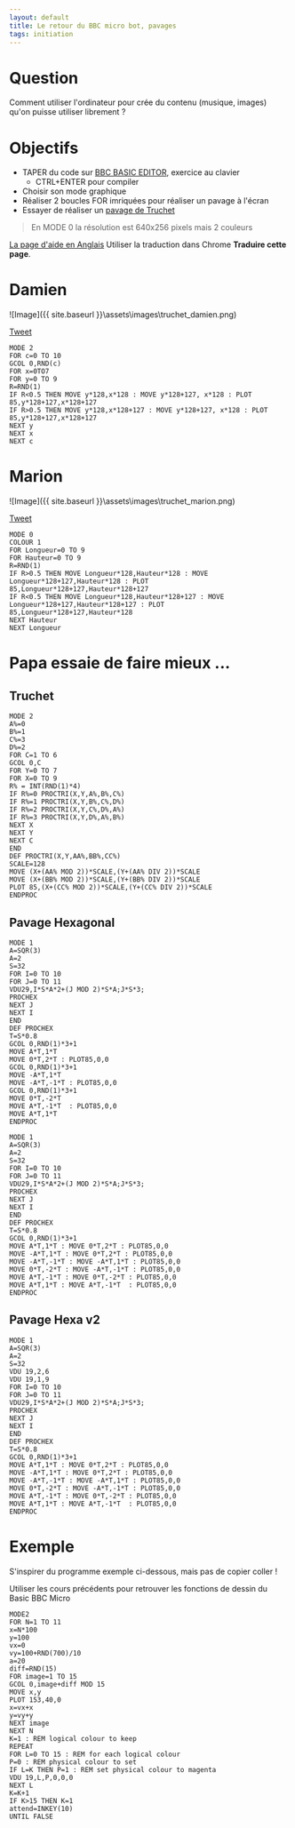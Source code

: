 ```yaml
---
layout: default
title: Le retour du BBC micro bot, pavages
tags: initiation
---
```

# Question

Comment utiliser l'ordinateur pour crée du contenu (musique, images) qu'on puisse utiliser librement ?

# Objectifs

- TAPER du code sur [BBC BASIC EDITOR](https://bbcmic.ro/), exercice au clavier
    - CTRL+ENTER pour compiler
- Choisir son mode graphique
- Réaliser 2 boucles FOR imriquées pour réaliser un pavage à l'écran
- Essayer de réaliser un [pavage de Truchet](http://images.math.cnrs.fr/Les-pavages-de-Truchet.html)

>En MODE 0 la résolution est 640x256 pixels mais 2 couleurs

[La page d'aide en Anglais](https://www.bbcmicrobot.com/learn/index.html) Utiliser la traduction dans Chrome **Traduire cette page**.

# Damien

![Image]({{ site.baseurl }}\assets\images\truchet_damien.png)

[Tweet](https://bbcmic.ro/#%7B%22v%22%3A1%2C%22program%22%3A%22MODE%202%5CnFOR%20c%3D0%20TO%2010%5CnGCOL%200%2CRND%28c%29%5CnFOR%20x%3D0TO7%5CnFOR%20y%3D0%20TO%209%5CnR%3DRND%281%29%5CnIF%20R%3C0.5%20THEN%20MOVE%20y*128%2Cx*128%20%3A%20MOVE%20y*128%2B127%2C%20x*128%20%3A%20PLOT%2085%2Cy*128%2B127%2Cx*128%2B127%5CnIF%20R%3E0.5%20THEN%20MOVE%20y*128%2Cx*128%2B127%20%3A%20MOVE%20y*128%2B127%2C%20x*128%20%3A%20PLOT%2085%2Cy*128%2B127%2Cx*128%2B127%5CnNEXT%20y%5CnNEXT%20x%5CnNEXT%20c%22%7D)

```basic
MODE 2
FOR c=0 TO 10
GCOL 0,RND(c)
FOR x=0TO7
FOR y=0 TO 9
R=RND(1)
IF R<0.5 THEN MOVE y*128,x*128 : MOVE y*128+127, x*128 : PLOT 85,y*128+127,x*128+127
IF R>0.5 THEN MOVE y*128,x*128+127 : MOVE y*128+127, x*128 : PLOT 85,y*128+127,x*128+127
NEXT y
NEXT x
NEXT c
```

# Marion

![Image]({{ site.baseurl }}\assets\images\truchet_marion.png)

[Tweet](https://bbcmic.ro/#%7B%22v%22%3A1%2C%22program%22%3A%22MODE%200%5CnCOLOUR%201%5CnFOR%20Longueur%3D0%20TO%209%5CnFOR%20Hauteur%3D0%20TO%209%5CnR%3DRND%281%29%20%5CnIF%20R%3E0.5%20THEN%20MOVE%20Longueur*128%2CHauteur*128%20%3A%20MOVE%20Longueur*128%2B127%2CHauteur*128%20%3A%20PLOT%2085%2CLongueur*128%2B127%2CHauteur*128%2B127%5CnIF%20R%3C0.5%20THEN%20MOVE%20Longueur*128%2CHauteur*128%2B127%20%3A%20MOVE%20Longueur*128%2B127%2CHauteur*128%2B127%20%3A%20PLOT%2085%2CLongueur*128%2B127%2CHauteur*128%5CnNEXT%20Hauteur%5CnNEXT%20Longueur%22%7D)

```basic
MODE 0
COLOUR 1
FOR Longueur=0 TO 9
FOR Hauteur=0 TO 9
R=RND(1) 
IF R>0.5 THEN MOVE Longueur*128,Hauteur*128 : MOVE Longueur*128+127,Hauteur*128 : PLOT 85,Longueur*128+127,Hauteur*128+127
IF R<0.5 THEN MOVE Longueur*128,Hauteur*128+127 : MOVE Longueur*128+127,Hauteur*128+127 : PLOT 85,Longueur*128+127,Hauteur*128
NEXT Hauteur
NEXT Longueur
```

# Papa essaie de faire mieux ...

## Truchet
```basic
MODE 2
A%=0
B%=1
C%=3
D%=2
FOR C=1 TO 6
GCOL 0,C
FOR Y=0 TO 7
FOR X=0 TO 9
R% = INT(RND(1)*4)
IF R%=0 PROCTRI(X,Y,A%,B%,C%)
IF R%=1 PROCTRI(X,Y,B%,C%,D%)
IF R%=2 PROCTRI(X,Y,C%,D%,A%)
IF R%=3 PROCTRI(X,Y,D%,A%,B%)
NEXT X
NEXT Y
NEXT C
END
DEF PROCTRI(X,Y,AA%,BB%,CC%)
SCALE=128
MOVE (X+(AA% MOD 2))*SCALE,(Y+(AA% DIV 2))*SCALE
MOVE (X+(BB% MOD 2))*SCALE,(Y+(BB% DIV 2))*SCALE
PLOT 85,(X+(CC% MOD 2))*SCALE,(Y+(CC% DIV 2))*SCALE
ENDPROC
```

## Pavage Hexagonal

```basic
MODE 1
A=SQR(3)
A=2
S=32
FOR I=0 TO 10 
FOR J=0 TO 11
VDU29,I*S*A*2+(J MOD 2)*S*A;J*S*3;
PROCHEX
NEXT J
NEXT I
END
DEF PROCHEX
T=S*0.8
GCOL 0,RND(1)*3+1
MOVE A*T,1*T
MOVE 0*T,2*T : PLOT85,0,0
GCOL 0,RND(1)*3+1
MOVE -A*T,1*T 
MOVE -A*T,-1*T : PLOT85,0,0
GCOL 0,RND(1)*3+1
MOVE 0*T,-2*T
MOVE A*T,-1*T  : PLOT85,0,0
MOVE A*T,1*T
ENDPROC
```

```basic
MODE 1
A=SQR(3)
A=2
S=32
FOR I=0 TO 10 
FOR J=0 TO 11
VDU29,I*S*A*2+(J MOD 2)*S*A;J*S*3;
PROCHEX
NEXT J
NEXT I
END
DEF PROCHEX
T=S*0.8
GCOL 0,RND(1)*3+1
MOVE A*T,1*T : MOVE 0*T,2*T : PLOT85,0,0
MOVE -A*T,1*T : MOVE 0*T,2*T : PLOT85,0,0
MOVE -A*T,-1*T : MOVE -A*T,1*T : PLOT85,0,0
MOVE 0*T,-2*T : MOVE -A*T,-1*T : PLOT85,0,0
MOVE A*T,-1*T : MOVE 0*T,-2*T : PLOT85,0,0
MOVE A*T,1*T : MOVE A*T,-1*T  : PLOT85,0,0
ENDPROC
```

## Pavage Hexa v2

```basic
MODE 1
A=SQR(3)
A=2
S=32
VDU 19,2,6
VDU 19,1,9
FOR I=0 TO 10 
FOR J=0 TO 11
VDU29,I*S*A*2+(J MOD 2)*S*A;J*S*3;
PROCHEX
NEXT J
NEXT I
END
DEF PROCHEX
T=S*0.8
GCOL 0,RND(1)*3+1
MOVE A*T,1*T : MOVE 0*T,2*T : PLOT85,0,0
MOVE -A*T,1*T : MOVE 0*T,2*T : PLOT85,0,0
MOVE -A*T,-1*T : MOVE -A*T,1*T : PLOT85,0,0
MOVE 0*T,-2*T : MOVE -A*T,-1*T : PLOT85,0,0
MOVE A*T,-1*T : MOVE 0*T,-2*T : PLOT85,0,0
MOVE A*T,1*T : MOVE A*T,-1*T  : PLOT85,0,0
ENDPROC
```

# Exemple

S'inspirer du programme exemple ci-dessous, mais pas de copier coller !

Utiliser les cours précédents pour retrouver les fonctions de dessin du Basic BBC Micro

```basic
MODE2
FOR N=1 TO 11
x=N*100
y=100
vx=0
vy=100+RND(700)/10
a=20
diff=RND(15)
FOR image=1 TO 15
GCOL 0,image+diff MOD 15
MOVE x,y
PLOT 153,40,0
x=vx+x
y=vy+y
NEXT image
NEXT N
K=1 : REM logical colour to keep 
REPEAT
FOR L=0 TO 15 : REM for each logical colour
P=0 : REM physical colour to set  
IF L=K THEN P=1 : REM set physical colour to magenta
VDU 19,L,P,0,0,0
NEXT L
K=K+1
IF K>15 THEN K=1
attend=INKEY(10)
UNTIL FALSE
```

